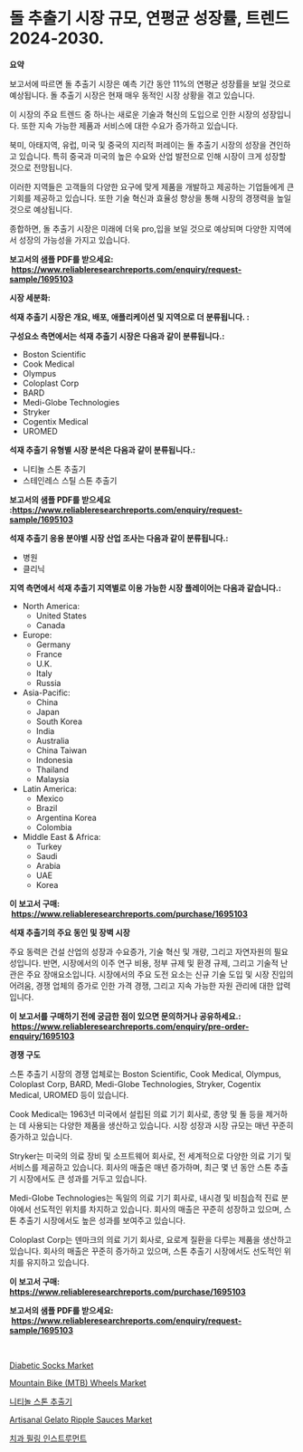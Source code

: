 <p><h1>돌 추출기 시장 규모, 연평균 성장률, 트렌드 2024-2030.</h1></p><p><strong>요약</strong></p>
<p><p>보고서에 따르면 돌 추출기 시장은 예측 기간 동안 11%의 연평균 성장률을 보일 것으로 예상됩니다. 돌 추출기 시장은 현재 매우 동적인 시장 상황을 겪고 있습니다.</p><p>이 시장의 주요 트렌드 중 하나는 새로운 기술과 혁신의 도입으로 인한 시장의 성장입니다. 또한 지속 가능한 제품과 서비스에 대한 수요가 증가하고 있습니다.</p><p>북미, 아태지역, 유럽, 미국 및 중국의 지리적 퍼레이는 돌 추출기 시장의 성장을 견인하고 있습니다. 특히 중국과 미국의 높은 수요와 산업 발전으로 인해 시장이 크게 성장할 것으로 전망됩니다.</p><p>이러한 지역들은 고객들의 다양한 요구에 맞게 제품을 개발하고 제공하는 기업들에게 큰 기회를 제공하고 있습니다. 또한 기술 혁신과 효율성 향상을 통해 시장의 경쟁력을 높일 것으로 예상됩니다.</p><p>종합하면, 돌 추출기 시장은 미래에 더욱 pro,입을 보일 것으로 예상되며 다양한 지역에서 성장의 가능성을 가지고 있습니다.</p></p>
<p><strong>보고서의 샘플 PDF를 받으세요: &nbsp;<a href="https://www.reliableresearchreports.com/enquiry/request-sample/1695103">https://www.reliableresearchreports.com/enquiry/request-sample/1695103</a></strong></p>
<p><strong>시장 세분화:</strong></p>
<p><strong> 석재 추출기 시장은 개요, 배포, 애플리케이션 및 지역으로 더 분류됩니다. :</strong></p>
<p><strong>구성요소 측면에서는 석재 추출기 시장은 다음과 같이 분류됩니다.:</strong></p>
<p><ul><li>Boston Scientific</li><li>Cook Medical</li><li>Olympus</li><li>Coloplast Corp</li><li>BARD</li><li>Medi-Globe Technologies</li><li>Stryker</li><li>Cogentix Medical</li><li>UROMED</li></ul></p>
<p><strong> 석재 추출기 유형별 시장 분석은 다음과 같이 분류됩니다.:</strong></p>
<p><ul><li>니티놀 스톤 추출기</li><li>스테인레스 스틸 스톤 추출기</li></ul></p>
<p><strong>보고서의 샘플 PDF를 받으세요 :<a href="https://www.reliableresearchreports.com/enquiry/request-sample/1695103">https://www.reliableresearchreports.com/enquiry/request-sample/1695103</a></strong></p>
<p><strong> 석재 추출기 응용 분야별 시장 산업 조사는 다음과 같이 분류됩니다.:</strong></p>
<p><ul><li>병원</li><li>클리닉</li></ul></p>
<p><strong>지역 측면에서 석재 추출기 지역별로 이용 가능한 시장 플레이어는 다음과 같습니다.:</strong></p>
<p><ul>
    <li>
        North America:
        <ul>
            <li>United States</li>
            <li>Canada</li>
        </ul>
    </li>
    <li>
        Europe:
        <ul>
            <li>Germany</li>
            <li>France</li>
            <li>U.K.</li>
            <li>Italy</li>
            <li>Russia</li>
        </ul>
    </li>
    <li>
        Asia-Pacific:
        <ul>
            <li>China</li>
            <li>Japan</li>
            <li>South Korea</li>
            <li>India</li>
            <li>Australia</li>
            <li>China Taiwan</li>
            <li>Indonesia</li>
            <li>Thailand</li>
            <li>Malaysia</li>
        </ul>
    </li>
    <li>
        Latin America:
        <ul>
            <li>Mexico</li>
            <li>Brazil</li>
            <li>Argentina Korea</li>
            <li>Colombia</li>
        </ul>
    </li>
    <li>
        Middle East & Africa:
        <ul>
            <li>Turkey</li>
            <li>Saudi</li>
            <li>Arabia</li>
            <li>UAE</li>
            <li>Korea</li>
        </ul>
    </li>
    </ul></p>
<p><strong>이 보고서 구매: &nbsp;<a href="https://www.reliableresearchreports.com/purchase/1695103">https://www.reliableresearchreports.com/purchase/1695103</a></strong></p>
<p><strong>석재 추출기의 주요 동인 및 장벽 시장</strong></p>
<p><p>주요 동력은 건설 산업의 성장과 수요증가, 기술 혁신 및 개량, 그리고 자연자원의 필요성입니다. 반면, 시장에서의 이주 연구 비용, 정부 규제 및 환경 규제, 그리고 기술적 난관은 주요 장애요소입니다. 시장에서의 주요 도전 요소는 신규 기술 도입 및 시장 진입의 어려움, 경쟁 업체의 증가로 인한 가격 경쟁, 그리고 지속 가능한 자원 관리에 대한 압력입니다.</p></p>
<p><strong>이 보고서를 구매하기 전에 궁금한 점이 있으면 문의하거나 공유하세요.: &nbsp;<a href="https://www.reliableresearchreports.com/enquiry/pre-order-enquiry/1695103">https://www.reliableresearchreports.com/enquiry/pre-order-enquiry/1695103</a></strong></p>
<p><strong>경쟁 구도</strong></p>
<p><p>스톤 추출기 시장의 경쟁 업체로는 Boston Scientific, Cook Medical, Olympus, Coloplast Corp, BARD, Medi-Globe Technologies, Stryker, Cogentix Medical, UROMED 등이 있습니다.</p><p>Cook Medical는 1963년 미국에서 설립된 의료 기기 회사로, 종양 및 돌 등을 제거하는 데 사용되는 다양한 제품을 생산하고 있습니다. 시장 성장과 시장 규모는 매년 꾸준히 증가하고 있습니다.</p><p>Stryker는 미국의 의료 장비 및 소프트웨어 회사로, 전 세계적으로 다양한 의료 기기 및 서비스를 제공하고 있습니다. 회사의 매출은 매년 증가하며, 최근 몇 년 동안 스톤 추출기 시장에서도 큰 성과를 거두고 있습니다.</p><p>Medi-Globe Technologies는 독일의 의료 기기 회사로, 내시경 및 비침습적 진료 분야에서 선도적인 위치를 차지하고 있습니다. 회사의 매출은 꾸준히 성장하고 있으며, 스톤 추출기 시장에서도 높은 성과를 보여주고 있습니다.</p><p>Coloplast Corp는 덴마크의 의료 기기 회사로, 요로계 질환을 다루는 제품을 생산하고 있습니다. 회사의 매출은 꾸준히 증가하고 있으며, 스톤 추출기 시장에서도 선도적인 위치를 유지하고 있습니다.</p></p>
<p><strong>이 보고서 구매: &nbsp; <a href="https://www.reliableresearchreports.com/purchase/1695103">https://www.reliableresearchreports.com/purchase/1695103</a></strong></p>
<p><strong>보고서의 샘플 PDF를 받으세요: &nbsp;<a href="https://www.reliableresearchreports.com/enquiry/request-sample/1695103">https://www.reliableresearchreports.com/enquiry/request-sample/1695103</a></strong><strong></strong></p>
<p>&nbsp;</p>
<p><p><a href="https://view.publitas.com/reportprime-1/diabetic-socks-market-centers-on-aspects-such-as-market-growth-market-share-market-opportunity-and-projected-forecasts-spanning-from-2024-to-2031/">Diabetic Socks Market</a></p><p><a href="https://fearless-okapi-6c8.notion.site/Mountain-Bike-MTB-Wheels-Market-Analysis-Examines-its-Scope-on-Growth-Opportunities-and-Forecaste-8c55d5bb7c854eaea128ceba26ac3b7c">Mountain Bike (MTB) Wheels Market</a></p><p><a href="https://github.com/vsckjg50460/Market-Research-Report-List-1/blob/main/3634101185795.md">니티놀 스톤 추출기</a></p><p><a href="https://zircon-bluebell-299.notion.site/Artisanal-Gelato-Ripple-Sauces-Market-A-Comprehensive-Report-of-its-Market-Share-Growth-Trends-20-0a2ee25f41c74c6e889c1ac85cf2d6bb">Artisanal Gelato Ripple Sauces Market</a></p><p><a href="https://github.com/akzkkws047661437/Market-Research-Report-List-1/blob/main/6255078185794.md">치과 필링 인스트루먼트</a></p></p>